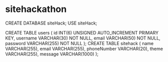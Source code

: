 # sitehackathon
CREATE DATABASE siteHack;
USE siteHack;

CREATE TABLE users (
  id INT(6) UNSIGNED AUTO_INCREMENT PRIMARY KEY,
  username VARCHAR(30) NOT NULL,
  email VARCHAR(50) NOT NULL,
  password VARCHAR(255) NOT NULL
);
CREATE TABLE sitehack (
  name VARCHAR(255),
  email VARCHAR(255),
  phoneNumber VARCHAR(20),
  theme VARCHAR(255),
  message VARCHAR(1000)
);
